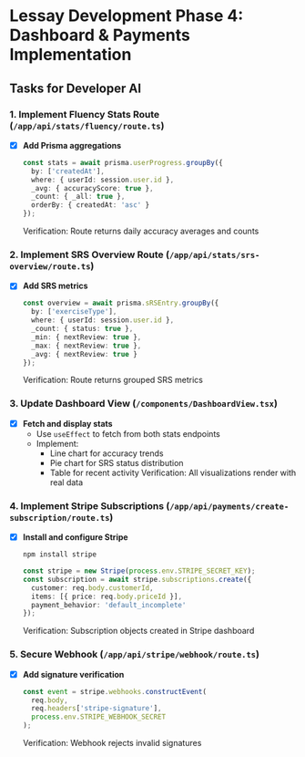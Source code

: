 # Lessay Development Phase 4: Dashboard & Payments Implementation

## Tasks for Developer AI

### 1. Implement Fluency Stats Route (`/app/api/stats/fluency/route.ts`)
- [x] **Add Prisma aggregations**
  ```typescript
  const stats = await prisma.userProgress.groupBy({
    by: ['createdAt'],
    where: { userId: session.user.id },
    _avg: { accuracyScore: true },
    _count: { _all: true },
    orderBy: { createdAt: 'asc' }
  });
  ```
  Verification: Route returns daily accuracy averages and counts

### 2. Implement SRS Overview Route (`/app/api/stats/srs-overview/route.ts`)
- [x] **Add SRS metrics**
  ```typescript
  const overview = await prisma.sRSEntry.groupBy({
    by: ['exerciseType'],
    where: { userId: session.user.id },
    _count: { status: true },
    _min: { nextReview: true },
    _max: { nextReview: true },
    _avg: { nextReview: true }
  });
  ```
  Verification: Route returns grouped SRS metrics

### 3. Update Dashboard View (`/components/DashboardView.tsx`)
- [x] **Fetch and display stats**
  - Use `useEffect` to fetch from both stats endpoints
  - Implement:
    - Line chart for accuracy trends
    - Pie chart for SRS status distribution
    - Table for recent activity
  Verification: All visualizations render with real data

### 4. Implement Stripe Subscriptions (`/app/api/payments/create-subscription/route.ts`)
- [x] **Install and configure Stripe**
  ```bash
  npm install stripe
  ```
  ```typescript
  const stripe = new Stripe(process.env.STRIPE_SECRET_KEY);
  const subscription = await stripe.subscriptions.create({
    customer: req.body.customerId,
    items: [{ price: req.body.priceId }],
    payment_behavior: 'default_incomplete'
  });
  ```
  Verification: Subscription objects created in Stripe dashboard

### 5. Secure Webhook (`/app/api/stripe/webhook/route.ts`)
- [x] **Add signature verification**
  ```typescript
  const event = stripe.webhooks.constructEvent(
    req.body,
    req.headers['stripe-signature'],
    process.env.STRIPE_WEBHOOK_SECRET
  );
  ```
  Verification: Webhook rejects invalid signatures